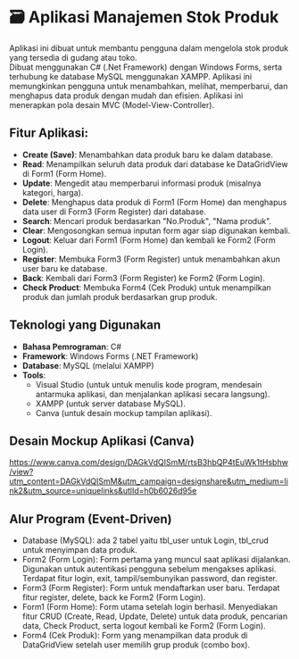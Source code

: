 # 🗃️ Aplikasi Manajemen Stok Produk

Aplikasi ini dibuat untuk membantu pengguna dalam mengelola stok produk yang tersedia di gudang atau toko.  
Dibuat menggunakan C# (.Net Framework) dengan Windows Forms, serta terhubung ke database MySQL menggunakan XAMPP.
Aplikasi ini memungkinkan pengguna untuk menambahkan, melihat, memperbarui, dan menghapus data produk dengan mudah dan efisien. Aplikasi ini menerapkan pola desain MVC (Model-View-Controller).

## Fitur Aplikasi:
- **Create (Save)**: Menambahkan data produk baru ke dalam database.
- **Read**: Menampilkan seluruh data produk dari database ke DataGridView di Form1 (Form Home).
- **Update**: Mengedit atau memperbarui informasi produk (misalnya kategori, harga).
- **Delete**: Menghapus data produk di Form1 (Form Home) dan menghapus data user di Form3 (Form Register) dari database.
- **Search**: Mencari produk berdasarkan "No.Produk", "Nama produk".
- **Clear**: Mengosongkan semua inputan form agar siap digunakan kembali.
- **Logout**: Keluar dari Form1 (Form Home) dan kembali ke Form2 (Form Login).
- **Register**: Membuka Form3 (Form Register) untuk menambahkan akun user baru ke database.
- **Back**: Kembali dari Form3 (Form Register) ke Form2 (Form Login).
- **Check Product**: Membuka Form4 (Cek Produk) untuk menampilkan produk dan jumlah produk berdasarkan grup produk.

## Teknologi yang Digunakan
- **Bahasa Pemrograman**: C#
- **Framework**: Windows Forms (.NET Framework)
- **Database**: MySQL (melalui XAMPP)
- **Tools**:
  - Visual Studio (untuk untuk menulis kode program, mendesain antarmuka aplikasi, dan menjalankan aplikasi secara langsung).
  - XAMPP (untuk server database MySQL).
  - Canva (untuk desain mockup tampilan aplikasi).
 
## Desain Mockup Aplikasi (Canva)
https://www.canva.com/design/DAGkVdQISmM/rtsB3hbQP4tEuWk1tHsbhw/view?utm_content=DAGkVdQISmM&utm_campaign=designshare&utm_medium=link2&utm_source=uniquelinks&utlId=h0b6026d95e

## Alur Program (Event-Driven)
- Database (MySQL): ada 2 tabel yaitu tbl_user untuk Login, tbl_crud untuk menyimpan data produk.
- Form2 (Form Login): Form pertama yang muncul saat aplikasi dijalankan. Digunakan untuk autentikasi pengguna sebelum mengakses aplikasi. Terdapat fitur login, exit, tampil/sembunyikan password, dan register.
- Form3 (Form Register): Form untuk mendaftarkan user baru. Terdapat fitur register, delete, back ke Form2 (Form Login).
- Form1 (Form Home): Form utama setelah login berhasil. Menyediakan fitur CRUD (Create, Read, Update, Delete) untuk data produk, pencarian data, Check Product, serta logout kembali ke Form2 (Form Login).
- Form4 (Cek Produk): Form yang menampilkan data produk di DataGridView setelah user memilih grup produk (combo box).
